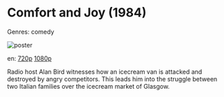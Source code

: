 # Comfort and Joy (1984)

Genres: comedy

![poster](http://image.tmdb.org/t/p/w500/1ANJvw6gfLOIG83YrYxg6N3Tiiu.jpg)

en:
  [720p](magnet:?xt=urn:btih:EAEE339729FCB83A559E08C13DCC603387EF3AEB&tr=udp://glotorrents.pw:6969/announce&tr=udp://tracker.opentrackr.org:1337/announce&tr=udp://torrent.gresille.org:80/announce&tr=udp://tracker.openbittorrent.com:80&tr=udp://tracker.coppersurfer.tk:6969&tr=udp://tracker.leechers-paradise.org:6969&tr=udp://p4p.arenabg.ch:1337&tr=udp://tracker.internetwarriors.net:1337)
  [1080p](magnet:?xt=urn:btih:EDD58CB9DF1D766F679A3506C6E188D7126948D9&tr=udp://glotorrents.pw:6969/announce&tr=udp://tracker.opentrackr.org:1337/announce&tr=udp://torrent.gresille.org:80/announce&tr=udp://tracker.openbittorrent.com:80&tr=udp://tracker.coppersurfer.tk:6969&tr=udp://tracker.leechers-paradise.org:6969&tr=udp://p4p.arenabg.ch:1337&tr=udp://tracker.internetwarriors.net:1337)
  


Radio host Alan Bird witnesses how an icecream van is attacked and destroyed by angry competitors. This leads him into the struggle between two Italian families over the icecream market of Glasgow.